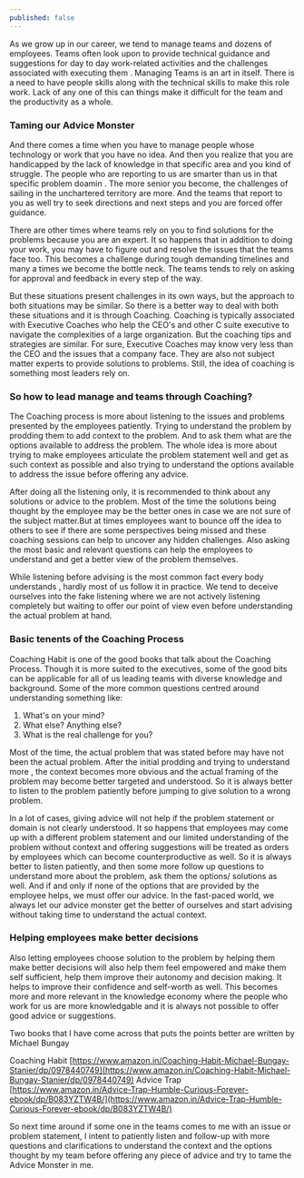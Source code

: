 ```yaml
---
published: false
---
```


As we grow up in our career, we tend to manage teams and dozens of employees. Teams often look upon to provide technical guidance and suggestions for day to day work-related activities and the challenges associated with executing them . Managing Teams is an art in itself. There is a need to have people skills along with the technical skills to make this role work. Lack of any one of this can things make it difficult for the team and the productivity as a whole.

### Taming  our Advice Monster 

And there comes a time when you have to manage people whose technology or work that you have no idea. And then you realize that you are handicapped by the lack of knowledge in that specific area and you kind of struggle. The people who are reporting to us are smarter than us in that specific problem doamin . The more senior you become, the challenges of sailing in the unchartered territory are more. And the teams that report to you as well try to seek directions and next steps and you are forced offer guidance.

There are other times where teams rely on you to find solutions for the problems because you are an expert. It so happens that in addition to doing your work, you may have to figure out and resolve the issues that the teams face too. This becomes a challenge during tough demanding timelines and many a times we become the bottle neck. The teams tends to rely on asking for approval and feedback in every step of the way.

But these situations present challenges in its own ways, but the approach to both situations may be similar. So there is a better way to deal with both these situations and it is through Coaching. Coaching is typically associated with Executive Coaches who help the CEO's and other C suite executive to navigate the complexities of a large organization. But the coaching tips and strategies are similar. For sure, Executive Coaches may know very less than the CEO and the issues that a company face. They are also not subject matter experts to provide solutions to problems. Still, the idea of coaching is something most leaders rely on. 

### So how to lead manage and teams through Coaching?

The Coaching process is more about listening to the issues and problems presented by the employees patiently. Trying to understand the problem by prodding them to add context to the problem. And to ask them what are the options available to address the problem. The whole idea is more about trying to make employees articulate the problem statement well and get as such context as possible and also trying to understand the options available to address the issue before offering any advice.

After doing all the listening only, it is recommended to think about any solutions or advice to the problem. Most of the time the solutions being thought by the employee may be the better ones in case we are not sure of the subject matter.But at times employees want to bounce off the idea to others to see if there are some perspectives being missed and these coaching sessions can help to uncover any hidden challenges. Also asking the most basic and relevant questions can help the employees to understand and get a better view of the problem themselves. 

While listening before advising is the most common fact every body understands , hardly most of us follow it in practice. We tend to deceive ourselves into the fake listening where we are not actively listening completely but waiting to offer our point of view even before understanding the actual problem at hand.

### Basic tenents of the Coaching Process 

Coaching Habit is one of the good books that talk about the Coaching Process. Though it is more suited to the executives, some of the good bits can be applicable for all of us leading teams with diverse knowledge and background. Some of the more common questions centred around understanding something like: 

1. What's on your mind? 
2. What else? Anything else?
3. What is the real challenge for you? 


Most of the time, the actual problem that was stated before may have not been the actual problem. After the initial prodding and trying to understand more , the context becomes more obvious and the actual framing of the problem may become better targeted and understood. So it is always better to listen to the problem patiently before jumping to give solution to a wrong problem.

In a lot of cases, giving advice will not help if the problem statement or domain is not clearly understood. It so happens that employees may come up with a different problem statement and our limited understanding of the problem without context and offering suggestions will be treated as orders by employees which can become counterproductive as well. So it is always better to listen patiently, and then some more follow up questions to understand more about the problem, ask them the options/ solutions as well. And if and only if none of the options that are provided by the employee helps, we must offer our advice. In the fast-paced world, we always let our advice monster get the better of ourselves and start advising without taking time to understand the actual context.

### Helping employees make better decisions 

Also letting employees choose solution to the problem by helping them make better decisions will also help them feel empowered and make them self sufficient, help them improve their autonomy and decision making. It helps to improve their confidence and self-worth as well. This becomes more and more relevant in the knowledge economy where the people who work for us are more knowledgable and it is always not possible to offer good advice or suggestions.

Two books that I have come across that puts the points better are written by Michael Bungay 

Coaching Habit   [https://www.amazon.in/Coaching-Habit-Michael-Bungay-Stanier/dp/0978440749](https://www.amazon.in/Coaching-Habit-Michael-Bungay-Stanier/dp/0978440749)
Advice Trap  [https://www.amazon.in/Advice-Trap-Humble-Curious-Forever-ebook/dp/B083YZTW4B/](https://www.amazon.in/Advice-Trap-Humble-Curious-Forever-ebook/dp/B083YZTW4B/)

So next time around if some one in the teams comes to me with an issue or problem statement,  I intent to patiently listen and follow-up with more questions and clarifications to understand the context and the options thought by my team before offering any piece of advice and try to tame the Advice Monster in me. 


